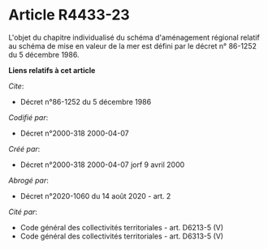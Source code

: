 # Article R4433-23

L'objet du chapitre individualisé du schéma d'aménagement régional relatif au schéma de mise en valeur de la mer est défini
par le décret n° 86-1252 du 5 décembre 1986.

**Liens relatifs à cet article**

_Cite_:

  - Décret n°86-1252 du 5 décembre 1986

_Codifié par_:

  - Décret n°2000-318 2000-04-07

_Créé par_:

  - Décret n°2000-318 2000-04-07 jorf 9 avril 2000

_Abrogé par_:

  - Décret n°2020-1060 du 14 août 2020 - art. 2

_Cité par_:

  - Code général des collectivités territoriales - art. D6213-5 (V)
  - Code général des collectivités territoriales - art. D6313-5 (V)
